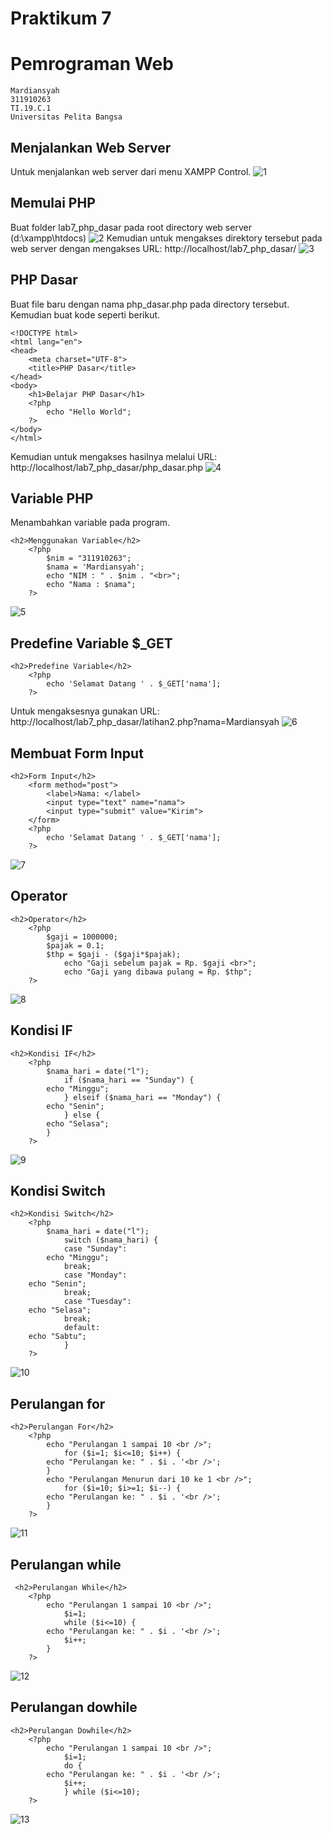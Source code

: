 # Praktikum 7
# Pemrograman Web
```
Mardiansyah
311910263
TI.19.C.1
Universitas Pelita Bangsa
```
## Menjalankan Web Server
Untuk menjalankan web server dari menu XAMPP Control.
![1](https://user-images.githubusercontent.com/81758407/117910464-2bbe4e80-b306-11eb-9b75-97c02292c817.PNG)
## Memulai PHP
Buat folder lab7_php_dasar pada root directory web server (d:\xampp\htdocs)
![2](https://user-images.githubusercontent.com/81758407/117989370-753e8600-b366-11eb-8de8-b68ce9f10e03.PNG)
Kemudian untuk mengakses direktory tersebut pada web server dengan mengakses URL:
http://localhost/lab7_php_dasar/
![3](https://user-images.githubusercontent.com/81758407/117989553-9e5f1680-b366-11eb-9471-fb33da3c564d.PNG)
## PHP Dasar
Buat file baru dengan nama php_dasar.php pada directory tersebut. Kemudian buat
kode seperti berikut.
```
<!DOCTYPE html>
<html lang="en">
<head>
    <meta charset="UTF-8">
    <title>PHP Dasar</title>
</head>
<body>
    <h1>Belajar PHP Dasar</h1>
    <?php
        echo "Hello World";
    ?>
</body>
</html>
```
Kemudian untuk mengakses hasilnya melalui URL:
http://localhost/lab7_php_dasar/php_dasar.php
![4](https://user-images.githubusercontent.com/81758407/117990049-fdbd2680-b366-11eb-8f16-1bf0ab3f8e50.PNG)
## Variable PHP
Menambahkan variable pada program.
```
<h2>Menggunakan Variable</h2>
    <?php
        $nim = "311910263";
        $nama = 'Mardiansyah';
        echo "NIM : " . $nim . "<br>";
        echo "Nama : $nama";
    ?>
```
![5](https://user-images.githubusercontent.com/81758407/117990264-33620f80-b367-11eb-8c4f-461a45f5de2d.PNG)
## Predefine Variable $_GET
```
<h2>Predefine Variable</h2>
    <?php 
        echo 'Selamat Datang ' . $_GET['nama'];
    ?>
```

Untuk mengaksesnya gunakan URL:
http://localhost/lab7_php_dasar/latihan2.php?nama=Mardiansyah
![6](https://user-images.githubusercontent.com/81758407/117990427-5c82a000-b367-11eb-90b4-cab074775ce8.PNG)
## Membuat Form Input
```
<h2>Form Input</h2>
    <form method="post">
        <label>Nama: </label>
        <input type="text" name="nama">
        <input type="submit" value="Kirim">
    </form>
    <?php 
        echo 'Selamat Datang ' . $_GET['nama'];
    ?>
```
![7](https://user-images.githubusercontent.com/81758407/117991306-20037400-b368-11eb-9e63-66526c2d7e1f.PNG)
## Operator
```
<h2>Operator</h2>
    <?php
        $gaji = 1000000;
        $pajak = 0.1;
        $thp = $gaji - ($gaji*$pajak);
            echo "Gaji sebelum pajak = Rp. $gaji <br>";
            echo "Gaji yang dibawa pulang = Rp. $thp";
    ?>
```
![8](https://user-images.githubusercontent.com/81758407/117991575-62c54c00-b368-11eb-844e-aa1db9e1f932.PNG)
## Kondisi IF
```
<h2>Kondisi IF</h2>
    <?php
        $nama_hari = date("l");
            if ($nama_hari == "Sunday") {
        echo "Minggu";
            } elseif ($nama_hari == "Monday") {
        echo "Senin";
            } else {
        echo "Selasa";
        }
    ?>
```
![9](https://user-images.githubusercontent.com/81758407/117991740-88eaec00-b368-11eb-9b0d-2884854a0bbc.PNG)
## Kondisi Switch
```
<h2>Kondisi Switch</h2>
    <?php
        $nama_hari = date("l");
            switch ($nama_hari) {
            case "Sunday":
        echo "Minggu";
            break;
            case "Monday":
    echo "Senin";
            break;
            case "Tuesday":
    echo "Selasa";
            break;
            default:
    echo "Sabtu";
            }
    ?>
```
![10](https://user-images.githubusercontent.com/81758407/117991901-ab7d0500-b368-11eb-8ccb-5c2777846340.PNG)
## Perulangan for
```
<h2>Perulangan For</h2>
    <?php
        echo "Perulangan 1 sampai 10 <br />";
            for ($i=1; $i<=10; $i++) {
        echo "Perulangan ke: " . $i . '<br />';
        }
        echo "Perulangan Menurun dari 10 ke 1 <br />";
            for ($i=10; $i>=1; $i--) {
        echo "Perulangan ke: " . $i . '<br />';
        }
    ?>
```
![11](https://user-images.githubusercontent.com/81758407/117992113-dcf5d080-b368-11eb-96d4-77dea30ed22c.PNG)
## Perulangan while
```
 <h2>Perulangan While</h2>
    <?php
        echo "Perulangan 1 sampai 10 <br />";
            $i=1;
            while ($i<=10) {
        echo "Perulangan ke: " . $i . '<br />';
            $i++;
        }
    ?>
```
![12](https://user-images.githubusercontent.com/81758407/117993044-9654a600-b369-11eb-931e-1d52e14bde19.PNG)
## Perulangan dowhile
```
<h2>Perulangan Dowhile</h2>
    <?php
        echo "Perulangan 1 sampai 10 <br />";
            $i=1;
            do {
        echo "Perulangan ke: " . $i . '<br />';
            $i++;
            } while ($i<=10);
    ?>
```
![13](https://user-images.githubusercontent.com/81758407/117993200-b6846500-b369-11eb-80f4-94dae5165dc3.PNG)






